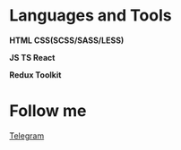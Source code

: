 # Languages and Tools

**HTML CSS(SCSS/SASS/LESS)**

**JS TS React**

**Redux Toolkit**

# Follow me

[Telegram](https://t.me/startsev_viy)
